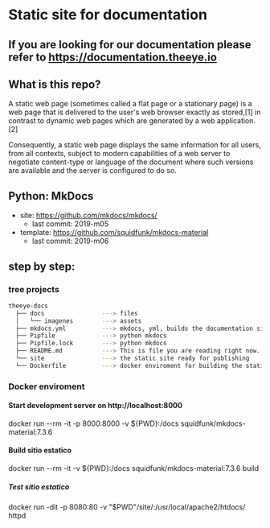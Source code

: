 # Static site for documentation

## If you are looking for our documentation please refer to https://documentation.theeye.io

## What is this repo?
A static web page (sometimes called a flat page or a stationary page) is a web page that is delivered to the user's web browser exactly as stored,[1] in contrast to dynamic web pages which are generated by a web application.[2]

Consequently, a static web page displays the same information for all users, from all contexts, subject to modern capabilities of a web server to negotiate content-type or language of the document where such versions are available and the server is configured to do so.

## Python: MkDocs
- site: https://github.com/mkdocs/mkdocs/
  - last commit: 2019-m05
- template: https://github.com/squidfunk/mkdocs-material
  - last commit: 2019-m06


## step by step:

### tree projects

```bash
theeye-docs
  ├── docs                ---> files 
  │   └── imagenes        ---> assets
  ├── mkdocs.yml          ---> mkdocs, yml, builds the documentation site itself
  ├── Pipfile             ---> python mkdocs
  ├── Pipfile.lock        ---> python mkdocs
  ├── README.md           ---> This is file you are reading right now.
  └── site                ---> the static site ready for publishing
  └── Dockerfile          ---> docker enviroment for building the static site
```

### Docker enviroment

#### Start development server on http://localhost:8000
docker run --rm -it -p 8000:8000 -v ${PWD}:/docs squidfunk/mkdocs-material:7.3.6

#### Build sitio estatico
docker run --rm -it -v ${PWD}:/docs squidfunk/mkdocs-material:7.3.6 build

##### Test sitio estatico
docker run -dit  -p 8080:80 -v "$PWD"/site/:/usr/local/apache2/htdocs/ httpd
